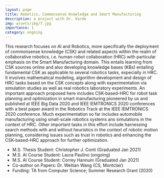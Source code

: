 ```yaml
---
layout: page
title: Robotics, Commonsense Knowledge and Smart Manufacturing
description: a project with Dr. Varde
img: assets/img/7.jpg
importance: 1
category: ongoing
---
```


This research focuses on AI and Robotics, more specifically the deployment of commonsense knowledge (CSK) and related aspects within the realm of collaborative robotics, i.e. human-robot collaboration (HRC) with particular emphasis on the Smart Manufacturing domain. This entails learning from CSK sources online and also developing knowledge bases (KBs) entailing fundamental CSK as applicable to several robotics tasks, especially in HRC. It involves mathematical modeling, algorithm development and design of HRC tasks based on the CSK concepts along with experimentation via simulation studies as well as real robotics laboratory experiments. An important approach proposed here includes CSK-based-HRC for robot task planning and optimization in smart manufacturing pioneered by us and published at IEEE Big Data 2020 and IEEE IEMTRONICS 2020 conferences with a best paper award in the Robotics Track at the IEEE IEMTRONICS 2020 conference. Much experimentation so far includes automobile manufacturing using small-scale robotics systems ans simulations in the context of HRC. Other important tasks in this effort include harnessing search methods with and without heuristics in the context of robotic motion planning, considering issues such as trust in robotics and enhancing the CSK-based-HRC approach for further optimization.


- M.S. Thesis Student: Christopher J. Conti (Graduated Jan 2021)
- M.S. AI Course Student: Laura Paulino (ongoing)
- M.S. AI Course Student: Correy Hannum (Graduated Jan 2021)
- Co-author on Papers: Dr. Weitian Wang (CS, Montclair)
- Funding: TA from Computer Science; Summer Research Grant (2020)